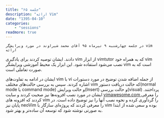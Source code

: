 ```yaml
---
title: "جلسه ۶۵"
description: "ارائه Vim"
date: "1395-04-10"
categories:
    - "sessions"
readmore: true
---
```

    در جلسه چهارشنبه ۹ تیرماه ۹۵ آقای محمد شیراوند در مورد ویرایش‌گر vim ارائه
دادند. ایشان توصیه کردند برای یادگیری vim از ابزار vimtutor که به همراه خود
vim نصب می‌شود استفاده شود. این ابزار یک محیط آموزشی ویرایشگر vim است که به
صورت تعاملی است.

ایشان در ادامه به تفاوت‌های vim با vi از جمله اضافه شدن توضیح در مورد دستورات
اشاره کردند. سپس به بررسی حالت‌های مختلف vim که حالت دریافت دستور(normal mode
یا command mode) و حالت ویرایش(Insert) و حالت بررسی(visual) پرداختند. ایشان در
مورد نصب افزونه‌ها نیز صحبت کردند و سایت [vimawesome.com
](http://vimawesome.com/)را معرفی کردند که افزونه های vim را گردآوری کرده و
نحوه نصب آنها را نیز توضیح داده است. در پایان نیز neoVim را معرفی کردند که
پروژه‌ای سازگار با vim بوده و سعی شده از ابتدا به صورتی نوشته شود که توسعه آن
ساده‌تر و بهتر شود.

